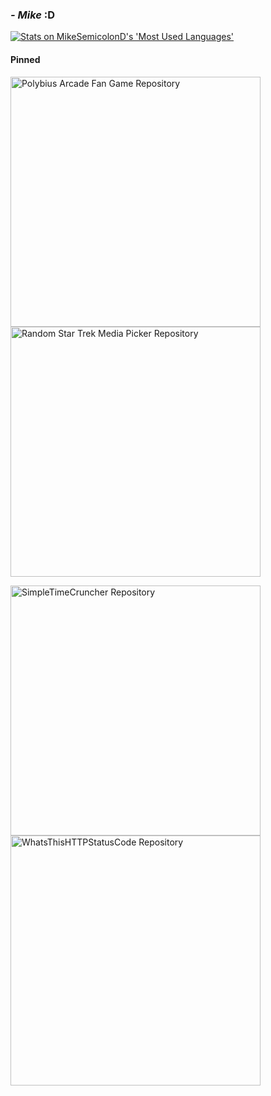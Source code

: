 ### *- Mike* :D
[<picture title="Most Used Languages">
    <source
      srcset="https://github-readme-stats.vercel.app/api/top-langs/?username=MikeSemicolonD&layout=compact&theme=github_dark"
      media="(prefers-color-scheme: dark)"
    />
    <img src="https://github-readme-stats.vercel.app/api/top-langs/?username=MikeSemicolonD&layout=compact" alt="Stats on MikeSemicolonD's 'Most Used Languages'" />
</picture>
](https://github.com/anuraghazra/github-readme-stats)

#### Pinned
[<picture title="Polybius Arcade Fan Game">
    <source
      srcset="https://github-readme-stats.vercel.app/api/pin/?username=MikeSemicolonD&repo=Polybius_Arcade_Fan_Game&theme=github_dark&hide_border=true&card_width=800"
      media="(prefers-color-scheme: dark)"
    />
    <img align="center" width=400 src="https://github-readme-stats.vercel.app/api/top-langs/?username=MikeSemicolonD&repo=Polybius_Arcade_Fan_Game&theme=default_repocard&card_width=800" alt="Polybius Arcade Fan Game Repository" />
</picture>
](https://github.com/MikeSemicolonD/Polybius_Arcade_Fan_Game)
[<picture title="Random Star Trek Media Picker">
    <source
      srcset="https://github-readme-stats.vercel.app/api/pin/?username=MikeSemicolonD&repo=Random_Star_Trek_Media_Picker&theme=github_dark&hide_border=true"
      media="(prefers-color-scheme: dark)"
    />
    <img align="center" width=400 src="https://github-readme-stats.vercel.app/api/top-langs/?username=MikeSemicolonD&repo=Random_Star_Trek_Media_Picker&theme=default_repocard" alt="Random Star Trek Media Picker Repository" />
</picture>
](https://github.com/MikeSemicolonD/Random_Star_Trek_Media_Picker)

[<picture title="SimpleTimeCruncher">
    <source
      srcset="https://github-readme-stats.vercel.app/api/pin/?username=MikeSemicolonD&repo=SimpleTimeCruncher&theme=github_dark&hide_border=true"
      media="(prefers-color-scheme: dark)"
    />
    <img align="center" width=400 src="https://github-readme-stats.vercel.app/api/top-langs/?username=MikeSemicolonD&repo=SimpleTimeCruncher&theme=default_repocard" alt="SimpleTimeCruncher Repository" />
</picture>
](https://github.com/MikeSemicolonD/SimpleTimeCruncher)
[<picture title="WhatsThisHTTPStatusCode">
    <source
      srcset="https://github-readme-stats.vercel.app/api/pin/?username=MikeSemicolonD&repo=WhatsThisHTTPStatusCode&theme=github_dark&hide_border=true"
      media="(prefers-color-scheme: dark)"
    />
    <img align="center" width=400 src="https://github-readme-stats.vercel.app/api/top-langs/?username=MikeSemicolonD&repo=WhatsThisHTTPStatusCode&theme=default_repocard" alt="WhatsThisHTTPStatusCode Repository" />
</picture>
](https://github.com/MikeSemicolonD/WhatsThisHTTPStatusCode)
